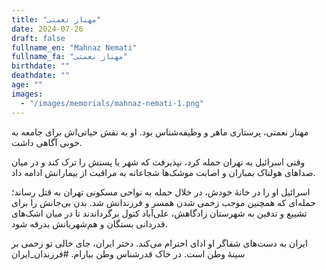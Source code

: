 ```yaml
---
title: "مهناز نعمتی"
date: 2024-07-26
draft: false
fullname_en: "Mahnaz Nemati"
fullname_fa: "مهناز نعمتی"
birthdate: ""
deathdate: ""
age: ""
images:
  - "/images/memorials/mahnaz-nemati-1.png"
---
```


مهناز نعمتی، پرستاری ماهر و وظیفه‌شناس بود. او به نقش حیاتی‌اش برای جامعه به خوبی آگاهی داشت.

 وقتی اسرائیل به تهران حمله کرد، نپذیرفت که شهر یا پستش را ترک کند و در میان صداهای هولناک بمباران و اصابت موشک‌ها شجاعانه به مراقبت از بیمارانش ادامه داد. 

اسرائیل او را در خانۀ خودش، در خلال حمله به نواحی مسکونی تهران به قتل رساند؛ حمله‌ای که همچنین موجب زخمی شدن همسر و فرزندانش شد. بدن بی‌جانش را برای تشییع و تدفین به شهرستان زادگاهش، علی‌آباد کتول برگرداندند تا در میان اشک‌های قدردانی بستگان و هم‌شهریانش بدرقه شود.

 ایران به دست‌های شفاگر او ادای احترام می‌کند. 
دختر ایران، جای خالی تو زخمی بر سینۀ وطن است. در خاک قدرشناس وطن بیارام. 
#فرزندان_ایران